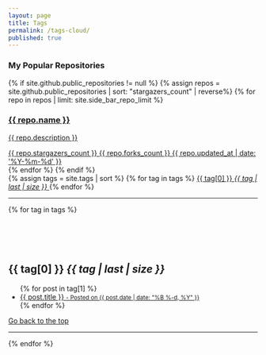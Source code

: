 ```yaml
---
layout: page
title: Tags
permalink: /tags-cloud/
published: true
---
```

<h3>My Popular Repositories</h3>
{% if site.github.public_repositories != null %}
{% assign repos = site.github.public_repositories | sort: "stargazers_count" | reverse%}
{% for repo in repos | limit: site.side_bar_repo_limit %}
<a href="{{ repo.html_url }}" target="_blank" class="card text-center">
    <div class="thumbnail">
        <div class="card-image geopattern" data-pattern-id="{{ repo.name }}">
            <div class="card-image-cell">
                <h3 class="card-title">
                    {{ repo.name }}
                </h3>
            </div>
        </div>
        <div class="caption">
            <div class="card-description">
                <p class="card-text">{{ repo.description }}</p>
            </div>
            <div class="card-text">
                <span class="meta-info" title="{{ repo.stargazers_count }} stars">
                    <span class="octicon octicon-star"></span> {{ repo.stargazers_count }}
                </span>
                <span class="meta-info" title="{{ repo.forks_count }} forks">
                    <span class="octicon octicon-git-branch"></span> {{ repo.forks_count }}
                </span>
                <span class="meta-info" title="Last updated：{{ repo.updated_at }}">
                    <span class="octicon octicon-clock"></span>
                    <time datetime="{{ repo.updated_at }}">{{ repo.updated_at | date: '%Y-%m-%d' }}</time>
                </span>
            </div>
        </div>
    </div>
</a>
{% endfor %}
{% endif %}


<div class="blog-tags"> 
    {% assign tags = site.tags | sort %}
    {% for tag in tags %}
    <a href="#{{ tag[0] | slugify }}" class="btn btn-default" style="font-size: {{ tag | last | size  |  times: 4 | plus: 80  }}%"> <!-- style="color: #1C1C1C;" is font color of cloud index -->
      <span class="fa fa-folder-open" aria-hidden="true"> 
        {{ tag[0] }} <i class="badge">{{ tag | last | size }}</i>
      </span>
    </a>
    {% endfor %}
  </div>
  <hr/> 
  <div class="post-preview"> 
    {% for tag in tags %} 
      <h2 id="{{ tag[0] | slugify }}" style="padding-top: 70px;"> {{ tag[0] }}  <i class="badge">{{ tag | last | size }}</i></h2>
      <ul class="later on">
        {% for post in tag[1] %}
          <a class="post-subtitle" href="{{ site.baseurl }}{{ post.url }}">
        <li>
          {{ post.title }}
        <small class="post-meta"> - Posted on {{ post.date | date: "%B %-d, %Y" }}</small>
        </li>
        </a>
        {% endfor %}
      </ul>
        <a href="#top" class="btn btn-default">
          <span class="fa fa-refresh" aria-hidden="true"></span> Go back to the top
        </a> 
        <hr/>
    {% endfor %}
  </div>
